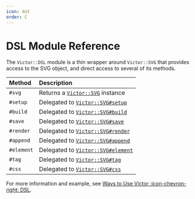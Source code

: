 ```yaml
---
icon: dot
order: C
---
```


# DSL Module Reference

The `Victor::DSL` module is a thin wrapper around `Victor::SVG` that provides
access to the SVG object, and direct access to several of its methods.

| Method     | Description                                              |
|:-----------|:---------------------------------------------------------|
| `#svg`     | Returns a [`Victor::SVG`](svg) instance                  |
| `#setup`   | Delegated to [`Victor::SVG#setup`](svg#setup)            |
| `#build`   | Delegated to [`Victor::SVG#build`](svg#build)            |
| `#save`    | Delegated to [`Victor::SVG#save`](svg#save)              |
| `#render`  | Delegated to [`Victor::SVG#render`](svg#render)          |
| `#append`  | Delegated to [`Victor::SVG#append`](svg#append--embed--) |
| `#element` | Delegated to [`Victor::SVG#element`](svg#tag--element)   |
| `#tag`     | Delegated to [`Victor::SVG#tag`](svg#tag--element)       |
| `#css`     | Delegated to [`Victor::SVG#css`](svg#css)                |


For more information and example, see
[Ways to Use Victor :icon-chevron-right: DSL](/usage-patterns/dsl).
